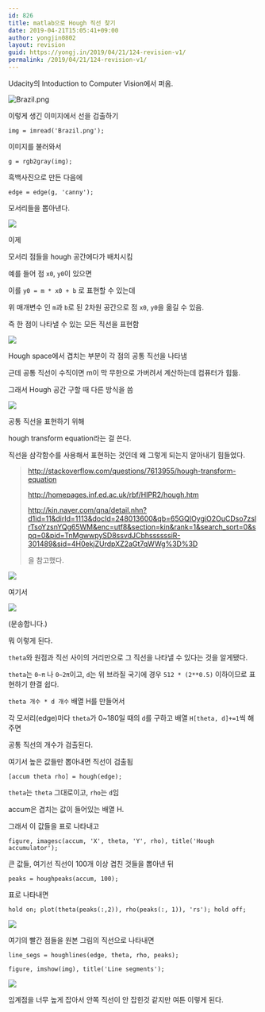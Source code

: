 ```yaml
---
id: 826
title: matlab으로 Hough 직선 찾기
date: 2019-04-21T15:05:41+09:00
author: yongjin0802
layout: revision
guid: https://yongj.in/2019/04/21/124-revision-v1/
permalink: /2019/04/21/124-revision-v1/
---
```


Udacity의 Intoduction to Computer Vision에서 퍼옴.

<img src="https://raw.githubusercontent.com/16Yongjin/16Yongjin.github.io/master/wp-content/uploads/2017/04/brazil.png" alt="Brazil.png" />

이렇게 생긴 이미지에서 선을 검출하기

```
img = imread('Brazil.png');
```

이미지를 불러와서

```
g = rgb2gray(img);
```

흑백사진으로 만든 다음에

```
edge = edge(g, 'canny');
```

모서리들을 뽑아낸다.

<img src="https://raw.githubusercontent.com/16Yongjin/16Yongjin.github.io/master/wp-content/uploads/2017/04/2.png" />

이제

모서리 점들을 hough 공간에다가 배치시킴

예를 들어 점 `x0`, `y0`이 있으면

이를 `y0 = m * x0 + b` 로 표현할 수 있는데

위 매개변수 인 `m`과 `b`로 된 2차원 공간으로 점 `x0`, `y0`을 옮길 수 있음.

즉 한 점이 나타낼 수 있는 모든 직선을 표현함

<img src="https://raw.githubusercontent.com/16Yongjin/16Yongjin.github.io/master/wp-content/uploads/2017/04/ec8aa4ed81aceba6b0ec83b7-2017-04-16-ec98a4ed9b84-8-19-24.png"  />

Hough space에서 겹치는 부분이 각 점의 공통 직선을 나타냄

근데 공통 직선이 수직이면 m이 막 무한으로 가버려서 계산하는데 컴퓨터가 힘듦.

그래서 Hough 공간 구할 때 다른 방식을 씀

<img src="https://raw.githubusercontent.com/16Yongjin/16Yongjin.github.io/master/wp-content/uploads/2017/04/ec8aa4ed81aceba6b0ec83b7-2017-04-16-ec98a4ed9b84-8-27-40.png" />

공통 직선을 표현하기 위해

hough transform equation라는 걸 쓴다.

직선을 삼각함수를 사용해서 표현하는 것인데 왜 그렇게 되는지 알아내기 힘들었다.

> http://stackoverflow.com/questions/7613955/hough-transform-equation
>
> http://homepages.inf.ed.ac.uk/rbf/HIPR2/hough.htm
>
> http://kin.naver.com/qna/detail.nhn?d1id=11&dirId=1113&docId=248013600&qb=65GQIOygiO2OuCDso7zslrTsoYzsnYQg65WM&enc=utf8&section=kin&rank=1&search_sort=0&spq=0&pid=TnMgwwpySD8ssvdJCbhssssssiR-301489&sid=4H0ekjZUrdpXZ2aGt7qWWg%3D%3D
>
> 을 참고했다.

<img src="https://i.stack.imgur.com/Wg7IU.png" />

여기서

<img  src="https://raw.githubusercontent.com/16Yongjin/16Yongjin.github.io/master/wp-content/uploads/2017/04/hough2.png"  />

(문송합니다.)

뭐 이렇게 된다.

`theta`와 원점과 직선 사이의 거리만으로 그 직선을 나타낼 수 있다는 것을 알게됐다.

`theta`는 `0~π` 나 `0~2π`이고, `d`는 위 브라질 국기에 경우 `512 * (2**0.5)` 이하이므로 표현하기 한결 쉽다.

`theta 개수 * d 개수` 배열 H를 만들어서

각 모서리(edge)마다 `theta`가 0~180일 때의 `d`를 구하고 배열 `H[theta, d]+=1`씩 해주면

공통 직선의 개수가 검출된다.

여기서 높은 값들만 뽑아내면 직선이 검출됨

```
[accum theta rho] = hough(edge);
```

`theta`는 `theta` 그대로이고, `rho`는 `d`임

accum은 겹치는 값이 들어있는 배열 H.

그래서 이 값들을 표로 나타내고

```
figure, imagesc(accum, 'X', theta, 'Y', rho), title('Hough accumulator');
```

큰 값들, 여기선 직선이 100개 이상 겹친 것들을 뽑아낸 뒤

```
peaks = houghpeaks(accum, 100);
```

표로 나타내면

```
hold on; plot(theta(peaks(:,2)), rho(peaks(:, 1)), 'rs'); hold off;
```

<img src="https://raw.githubusercontent.com/16Yongjin/16Yongjin.github.io/master/wp-content/uploads/2017/04/1.png"  />

여기의 빨간 점들을 원본 그림의 직선으로 나타내면

```
line_segs = houghlines(edge, theta, rho, peaks);

figure, imshow(img), title('Line segments');
```

<img src="https://raw.githubusercontent.com/16Yongjin/16Yongjin.github.io/master/wp-content/uploads/2017/04/3.png"  />

임계점을 너무 높게 잡아서 안쪽 직선이 안 잡힌것 같지만 여튼 이렇게 된다.
